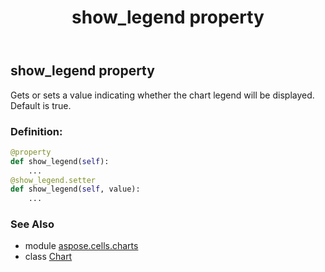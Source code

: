 ﻿---
title: show_legend property
second_title: Aspose.Cells for Python via .NET API References
description: 
type: docs
weight: 550
url: /aspose.cells.charts/chart/show_legend/
is_root: false
---

## show_legend property


Gets or sets a value indicating whether the chart legend will be displayed. Default is true.
### Definition:
```python
@property
def show_legend(self):
    ...
@show_legend.setter
def show_legend(self, value):
    ...
```

### See Also
* module [aspose.cells.charts](../../)
* class [Chart](/cells/python-net/aspose.cells.charts/chart)
